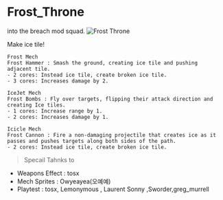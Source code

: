 # Frost_Throne
into the breach mod squad.
![Frost Throne](https://user-images.githubusercontent.com/24216471/118919529-a541e680-b96f-11eb-9210-b124cd9f1d57.png)


Make ice tile! 

```
Frost Mech
Frost Hammer : Smash the ground, creating ice tile and pushing adjacent tile.
- 2 cores: Instead ice tile, create broken ice tile.
- 3 cores: Increases damage by 2.
```
```
IceJet Mech
Frost Bombs : Fly over targets, flipping their attack direction and creating Ice tiles.
- 1 cores: Increase range by 1.
- 2 cores: Increases damage by 1.
```
```
Icicle Mech
Frost Cannon : Fire a non-damaging projectile that creates ice as it passes and pushes targets along both sides of the path.
- 2 cores: Instead ice tile, create broken ice tile.
```

>Specail Tahnks to
  * Weapons Effect : tosx 
  * Mech Sprites : Owyeayea(오예예)
  * Playtest : tosx, Lemonymous , Laurent Sonny ,Sworder,greg_murrell

